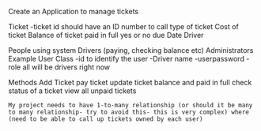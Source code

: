 Create an Application to manage tickets

Ticket 
        -ticket id should have an ID number to call 
        type of ticket
        Cost of ticket
        Balance of ticket
        paid in full yes or no
        due Date
        Driver 

People using system 
    Drivers (paying, checking balance etc) 
    Administrators 
    Example 
            User Class 
                -id to identify the user
                -Driver name
                -userpassword
                - role all will be drivers right now 
                

Methods
    Add Ticket
    pay ticket
    update ticket balance and paid in full
    check status of a ticket
    view all unpaid tickets 
    
    



    My project needs to have 1-to-many relationship (or should it be many to many relationship- try to avoid this- this is very complex) where (need to be able to call up tickets owned by each user)
